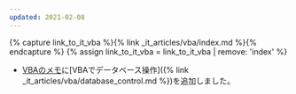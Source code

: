 ```yaml
---
updated: 2021-02-08
---
```

{% capture link_to_it_vba %}{% link _it_articles/vba/index.md %}{% endcapture %}
{% assign link_to_it_vba = link_to_it_vba | remove: 'index' %}

- [VBAのメモ]({{link_to_it_vba}})に[VBAでデータベース操作]({% link _it_articles/vba/database_control.md %})を追加しました。
